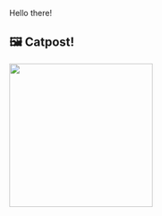 Hello there!



## 🖼️ Catpost!

<sub>
    <img src="https://cdn2.thecatapi.com/images/MTk4OTQ5OQ.jpg" height="256">
</sub>

